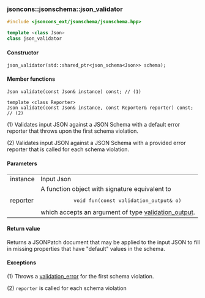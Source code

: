 ### jsoncons::jsonschema::json_validator

```c++
#include <jsoncons_ext/jsonschema/jsonschema.hpp>

template <class Json>
class json_validator
```

#### Constructor

    json_validator(std::shared_ptr<json_schema<Json>> schema);

#### Member functions

    Json validate(const Json& instance) const; // (1)

    template <class Reporter>
    Json validate(const Json& instance, const Reporter& reporter) const; // (2)

(1) Validates input JSON against a JSON Schema with a default error reporter
that throws upon the first schema violation.

(2) Validates input JSON against a JSON Schema with a provided error reporter
that is called for each schema violation.

#### Parameters

<table>
  <tr>
    <td>instance</td>
    <td>Input Json</td> 
  </tr>
  <tr>
    <td>reporter</td>
    <td>A function object with signature equivalent to 
    <pre>
           void fun(const validation_output& o)</pre>
which accepts an argument of type <a href="validation_output.md">validation_output</a>.</td> 
  </tr>
</table>

#### Return value

Returns a JSONPatch document that may be applied to the input JSON
to fill in missing properties that have "default" values in the
schema.

#### Exceptions

(1) Throws a [validation_error](validation_error.md) for the first schema violation.

(2) `reporter` is called for each schema violation

